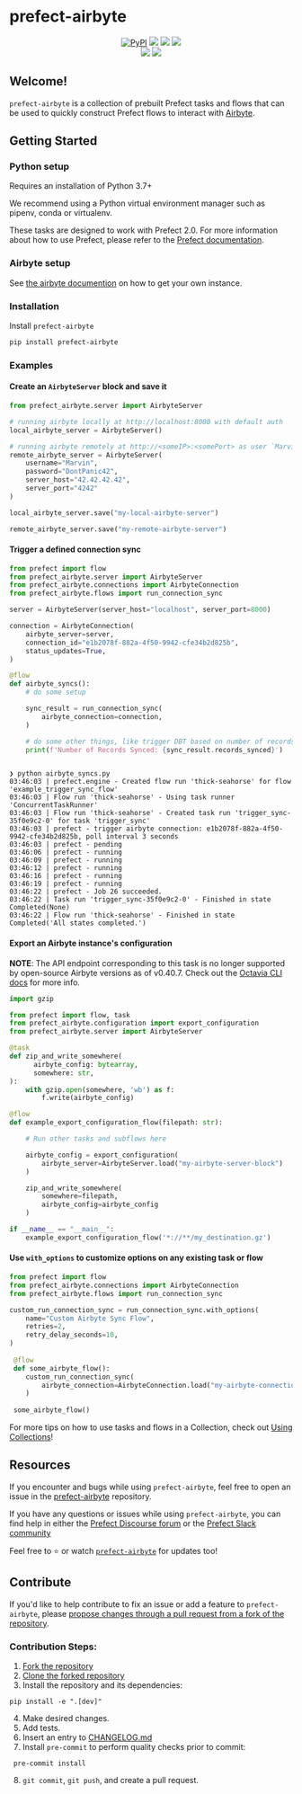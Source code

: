 # prefect-airbyte

<p align="center">
    <a href="https://pypi.python.org/pypi/prefect-airbyte/" alt="PyPI version">
        <img alt="PyPI" src="https://img.shields.io/pypi/v/prefect-airbyte?color=0052FF&labelColor=090422"></a>
    <a href="https://github.com/PrefectHQ/prefect-airbyte/" alt="Stars">
        <img src="https://img.shields.io/github/stars/PrefectHQ/prefect-airbyte?color=0052FF&labelColor=090422" /></a>
    <a href="https://pepy.tech/badge/prefect-airbyte/" alt="Downloads">
        <img src="https://img.shields.io/pypi/dm/prefect-airbyte?color=0052FF&labelColor=090422" /></a>
    <a href="https://github.com/PrefectHQ/prefect-airbyte/pulse" alt="Activity">
        <img src="https://img.shields.io/github/commit-activity/m/PrefectHQ/prefect-airbyte?color=0052FF&labelColor=090422" /></a>
    <br>
    <a href="https://prefect-community.slack.com" alt="Slack">
        <img src="https://img.shields.io/badge/slack-join_community-red.svg?color=0052FF&labelColor=090422&logo=slack" /></a>
    <a href="https://discourse.prefect.io/" alt="Discourse">
        <img src="https://img.shields.io/badge/discourse-browse_forum-red.svg?color=0052FF&labelColor=090422&logo=discourse" /></a>
</p>

## Welcome!

`prefect-airbyte` is a collection of prebuilt Prefect tasks and flows that can be used to quickly construct Prefect flows to interact with [Airbyte](https://airbyte.io/).

## Getting Started

### Python setup

Requires an installation of Python 3.7+

We recommend using a Python virtual environment manager such as pipenv, conda or virtualenv.

These tasks are designed to work with Prefect 2.0. For more information about how to use Prefect, please refer to the [Prefect documentation](https://orion-docs.prefect.io/).

### Airbyte setup
See [the airbyte documention](https://docs.airbyte.com/deploying-airbyte) on how to get your own instance.

### Installation

Install `prefect-airbyte`

```bash
pip install prefect-airbyte
```

### Examples
#### Create an `AirbyteServer` block and save it
```python
from prefect_airbyte.server import AirbyteServer

# running airbyte locally at http://localhost:8000 with default auth
local_airbyte_server = AirbyteServer()

# running airbyte remotely at http://<someIP>:<somePort> as user `Marvin`
remote_airbyte_server = AirbyteServer(
    username="Marvin",
    password="DontPanic42",
    server_host="42.42.42.42",
    server_port="4242"
)

local_airbyte_server.save("my-local-airbyte-server")

remote_airbyte_server.save("my-remote-airbyte-server")

```


#### Trigger a defined connection sync
```python
from prefect import flow
from prefect_airbyte.server import AirbyteServer
from prefect_airbyte.connections import AirbyteConnection
from prefect_airbyte.flows import run_connection_sync

server = AirbyteServer(server_host="localhost", server_port=8000)

connection = AirbyteConnection(
    airbyte_server=server,
    connection_id="e1b2078f-882a-4f50-9942-cfe34b2d825b",
    status_updates=True,
)

@flow
def airbyte_syncs():
    # do some setup

    sync_result = run_connection_sync(
        airbyte_connection=connection,
    )

    # do some other things, like trigger DBT based on number of records synced
    print(f'Number of Records Synced: {sync_result.records_synced}')
```

```console

❯ python airbyte_syncs.py
03:46:03 | prefect.engine - Created flow run 'thick-seahorse' for flow 'example_trigger_sync_flow'
03:46:03 | Flow run 'thick-seahorse' - Using task runner 'ConcurrentTaskRunner'
03:46:03 | Flow run 'thick-seahorse' - Created task run 'trigger_sync-35f0e9c2-0' for task 'trigger_sync'
03:46:03 | prefect - trigger airbyte connection: e1b2078f-882a-4f50-9942-cfe34b2d825b, poll interval 3 seconds
03:46:03 | prefect - pending
03:46:06 | prefect - running
03:46:09 | prefect - running
03:46:12 | prefect - running
03:46:16 | prefect - running
03:46:19 | prefect - running
03:46:22 | prefect - Job 26 succeeded.
03:46:22 | Task run 'trigger_sync-35f0e9c2-0' - Finished in state Completed(None)
03:46:22 | Flow run 'thick-seahorse' - Finished in state Completed('All states completed.')
```


#### Export an Airbyte instance's configuration

**NOTE**: The API endpoint corresponding to this task is no longer supported by open-source Airbyte versions as of v0.40.7. Check out the [Octavia CLI docs](https://github.com/airbytehq/airbyte/tree/master/octavia-cli) for more info.

```python
import gzip

from prefect import flow, task
from prefect_airbyte.configuration import export_configuration
from prefect_airbyte.server import AirbyteServer

@task
def zip_and_write_somewhere(
      airbyte_config: bytearray,
      somewhere: str,
):
    with gzip.open(somewhere, 'wb') as f:
        f.write(airbyte_config)

@flow
def example_export_configuration_flow(filepath: str):

    # Run other tasks and subflows here

    airbyte_config = export_configuration(
        airbyte_server=AirbyteServer.load("my-airbyte-server-block")
    )

    zip_and_write_somewhere(
        somewhere=filepath,
        airbyte_config=airbyte_config
    )

if __name__ == "__main__":
    example_export_configuration_flow('*://**/my_destination.gz')
```
#### Use `with_options` to customize options on any existing task or flow

```python
from prefect import flow
from prefect_airbyte.connections import AirbyteConnection
from prefect_airbyte.flows import run_connection_sync

custom_run_connection_sync = run_connection_sync.with_options(
    name="Custom Airbyte Sync Flow",
    retries=2,
    retry_delay_seconds=10,
)
 
 @flow
 def some_airbyte_flow():
    custom_run_connection_sync(
        airbyte_connection=AirbyteConnection.load("my-airbyte-connection-block")
    )
 
 some_airbyte_flow()
 ```

For more tips on how to use tasks and flows in a Collection, check out [Using Collections](https://orion-docs.prefect.io/collections/usage/)!


## Resources

If you encounter and bugs while using `prefect-airbyte`, feel free to open an issue in the [prefect-airbyte](https://github.com/PrefectHQ/prefect-airbyte) repository.

If you have any questions or issues while using `prefect-airbyte`, you can find help in either the [Prefect Discourse forum](https://discourse.prefect.io/) or the [Prefect Slack community](https://prefect.io/slack)

Feel free to ⭐️ or watch [`prefect-airbyte`](https://github.com/PrefectHQ/prefect-airbyte) for updates too!

## Contribute

If you'd like to help contribute to fix an issue or add a feature to `prefect-airbyte`, please [propose changes through a pull request from a fork of the repository](https://docs.github.com/en/pull-requests/collaborating-with-pull-requests/proposing-changes-to-your-work-with-pull-requests/creating-a-pull-request-from-a-fork).
 
### Contribution Steps:
1. [Fork the repository](https://docs.github.com/en/get-started/quickstart/fork-a-repo#forking-a-repository)
2. [Clone the forked repository](https://docs.github.com/en/get-started/quickstart/fork-a-repo#cloning-your-forked-repository)
3. Install the repository and its dependencies:
```
pip install -e ".[dev]"
```
4. Make desired changes.
5. Add tests.
6. Insert an entry to [CHANGELOG.md](https://github.com/PrefectHQ/prefect-airbyte/blob/main/CHANGELOG.md)
7. Install `pre-commit` to perform quality checks prior to commit:
```
 pre-commit install
 ```
8. `git commit`, `git push`, and create a pull request.